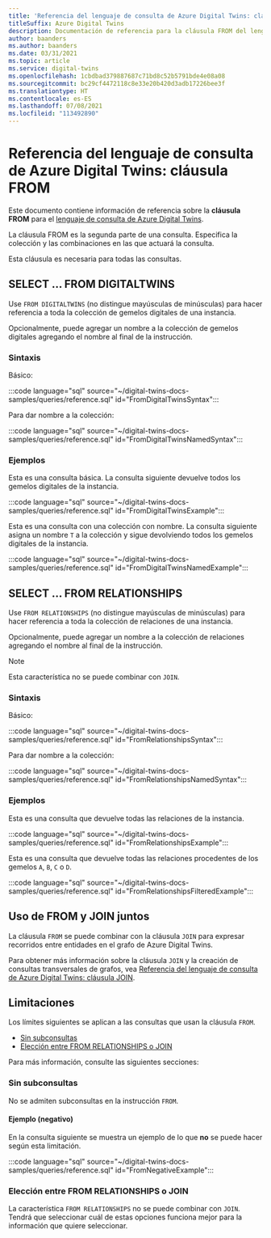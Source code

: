 ```yaml
---
title: 'Referencia del lenguaje de consulta de Azure Digital Twins: cláusulas FROM'
titleSuffix: Azure Digital Twins
description: Documentación de referencia para la cláusula FROM del lenguaje de consulta de Azure Digital Twins
author: baanders
ms.author: baanders
ms.date: 03/31/2021
ms.topic: article
ms.service: digital-twins
ms.openlocfilehash: 1cbdbad379887687c71bd8c52b5791bde4e08a08
ms.sourcegitcommit: bc29cf4472118c8e33e20b420d3adb17226bee3f
ms.translationtype: HT
ms.contentlocale: es-ES
ms.lasthandoff: 07/08/2021
ms.locfileid: "113492890"
---
```

# <a name="azure-digital-twins-query-language-reference-from-clause"></a>Referencia del lenguaje de consulta de Azure Digital Twins: cláusula FROM

Este documento contiene información de referencia sobre la **cláusula FROM** para el [lenguaje de consulta de Azure Digital Twins](concepts-query-language.md).

La cláusula FROM es la segunda parte de una consulta. Especifica la colección y las combinaciones en las que actuará la consulta.

Esta cláusula es necesaria para todas las consultas.

## <a name="select--from-digitaltwins"></a>SELECT ... FROM DIGITALTWINS

Use `FROM DIGITALTWINS` (no distingue mayúsculas de minúsculas) para hacer referencia a toda la colección de gemelos digitales de una instancia.

Opcionalmente, puede agregar un nombre a la colección de gemelos digitales agregando el nombre al final de la instrucción.

### <a name="syntax"></a>Sintaxis

Básico:

:::code language="sql" source="~/digital-twins-docs-samples/queries/reference.sql" id="FromDigitalTwinsSyntax":::

Para dar nombre a la colección:

:::code language="sql" source="~/digital-twins-docs-samples/queries/reference.sql" id="FromDigitalTwinsNamedSyntax":::

### <a name="examples"></a>Ejemplos

Esta es una consulta básica. La consulta siguiente devuelve todos los gemelos digitales de la instancia. 

:::code language="sql" source="~/digital-twins-docs-samples/queries/reference.sql" id="FromDigitalTwinsExample":::

Esta es una consulta con una colección con nombre. La consulta siguiente asigna un nombre `T` a la colección y sigue devolviendo todos los gemelos digitales de la instancia.

:::code language="sql" source="~/digital-twins-docs-samples/queries/reference.sql" id="FromDigitalTwinsNamedExample":::

## <a name="select--from-relationships"></a>SELECT ... FROM RELATIONSHIPS

Use `FROM RELATIONSHIPS` (no distingue mayúsculas de minúsculas) para hacer referencia a toda la colección de relaciones de una instancia.

Opcionalmente, puede agregar un nombre a la colección de relaciones agregando el nombre al final de la instrucción.

>[!NOTE]
> Esta característica no se puede combinar con `JOIN`.

### <a name="syntax"></a>Sintaxis

Básico:

:::code language="sql" source="~/digital-twins-docs-samples/queries/reference.sql" id="FromRelationshipsSyntax":::

Para dar nombre a la colección:

:::code language="sql" source="~/digital-twins-docs-samples/queries/reference.sql" id="FromRelationshipsNamedSyntax":::

### <a name="examples"></a>Ejemplos

Esta es una consulta que devuelve todas las relaciones de la instancia. 

:::code language="sql" source="~/digital-twins-docs-samples/queries/reference.sql" id="FromRelationshipsExample":::

Esta es una consulta que devuelve todas las relaciones procedentes de los gemelos `A`, `B`, `C` o `D`.

:::code language="sql" source="~/digital-twins-docs-samples/queries/reference.sql" id="FromRelationshipsFilteredExample":::

## <a name="using-from-and-join-together"></a>Uso de FROM y JOIN juntos

La cláusula `FROM` se puede combinar con la cláusula `JOIN` para expresar recorridos entre entidades en el grafo de Azure Digital Twins.

Para obtener más información sobre la cláusula `JOIN` y la creación de consultas transversales de grafos, vea [Referencia del lenguaje de consulta de Azure Digital Twins: cláusula JOIN](reference-query-clause-join.md).

## <a name="limitations"></a>Limitaciones

Los límites siguientes se aplican a las consultas que usan la cláusula `FROM`.
* [Sin subconsultas](#no-subqueries)
* [Elección entre FROM RELATIONSHIPS o JOIN](#choose-from-relationships-or-join)

Para más información, consulte las siguientes secciones:

### <a name="no-subqueries"></a>Sin subconsultas

No se admiten subconsultas en la instrucción `FROM`.

#### <a name="example-negative"></a>Ejemplo (negativo)

En la consulta siguiente se muestra un ejemplo de lo que **no** se puede hacer según esta limitación.

:::code language="sql" source="~/digital-twins-docs-samples/queries/reference.sql" id="FromNegativeExample":::

### <a name="choose-from-relationships-or-join"></a>Elección entre FROM RELATIONSHIPS o JOIN

La característica `FROM RELATIONSHIPS` no se puede combinar con `JOIN`. Tendrá que seleccionar cuál de estas opciones funciona mejor para la información que quiere seleccionar.



